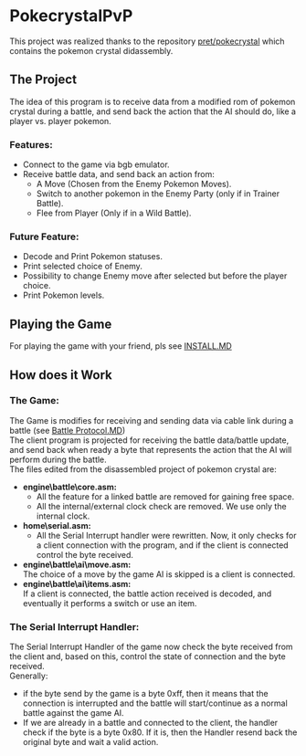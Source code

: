 # PokecrystalPvP

This project was realized thanks to the repository [pret/pokecrystal](https://github.com/pret/pokecrystal) which contains the pokemon crystal didassembly.

## The Project

The idea of this program is to receive data from a modified rom of pokemon crystal during a battle, and send back the
action that the AI should do, like a player vs. player pokemon.

### Features:

* Connect to the game via bgb emulator.
* Receive battle data, and send back an action from:
    * A Move (Chosen from the Enemy Pokemon Moves).
    * Switch to another pokemon in the Enemy Party (only if in Trainer Battle).
    * Flee from Player (Only if in a Wild Battle).

### Future Feature:

* Decode and Print Pokemon statuses.
* Print selected choice of Enemy.
* Possibility to change Enemy move after selected but before the player choice.
* Print Pokemon levels.

## Playing the Game

For playing the game with your friend, pls see [INSTALL.MD](https://github.com/SDiCesare/PokecrystalPvP/blob/main/INSTALL.md)

## How does it Work

### The Game:

The Game is modifies for receiving and sending data via cable link during a battle
(see [Battle Protocol.MD](https://github.com/SDiCesare/PokecrystalPvP/blob/main/ServerProject/out/production/ServerProject/com/ike/enemyai/Battle%20Protocol.MD))\
The client program is projected for receiving the battle data/battle update, and send back when ready a byte that
represents the action that the AI will perform during the battle.\
The files edited from the disassembled project of pokemon crystal are:

* **engine\battle\core.asm:**
    * All the feature for a linked battle are removed for gaining free space.
    * All the internal/external clock check are removed. We use only the internal clock.
* **home\serial.asm:**
    * All the Serial Interrupt handler were rewritten. Now, it only checks for a client connection with the program, and
      if the client is connected control the byte received.
* **engine\battle\ai\move.asm:**\
  The choice of a move by the game AI is skipped is a client is connected.
* **engine\battle\ai\items.asm:**\
  If a client is connected, the battle action received is decoded, and eventually it performs a switch or use an item.

### The Serial Interrupt Handler:

The Serial Interrupt Handler of the game now check the byte received from the client and, based on this, control the
state of connection and the byte received.\
Generally:

* if the byte send by the game is a byte 0xff, then it means that
  the connection is interrupted and the battle will start/continue as a normal battle against the game AI.
* If we are already in a battle and connected to the client, the handler check if the byte is a byte 0x80. If it is,
  then the Handler resend back the original byte and wait a valid action.
